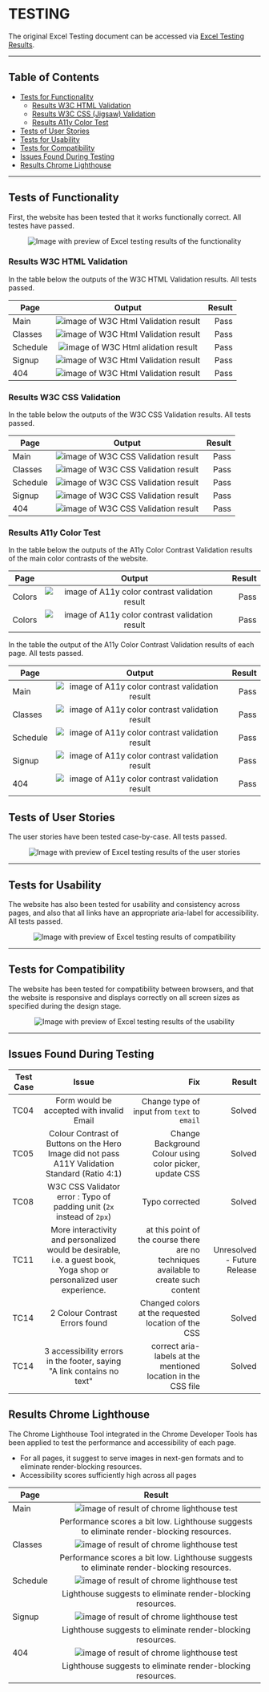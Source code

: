 # TESTING 
The original Excel Testing document can be accessed via [Excel Testing Results](/assets/testing/yoga-studio-test-results.csv).

-----

## Table of Contents 

- [Tests for Functionality ](#tests-of-functionality)
    - [Results W3C HTML Validation](#results-w3c-html-validation)
    - [Results W3C CSS (Jigsaw) Validation ](#results-w3c-css-validation)
    - [Results A11y Color Test](#results-a11y-color-test)
- [Tests of User Stories  ](#tests-of-user-stories)
- [Tests for Usability   ](#tests-for-usability)
- [Tests for Compatibility ](#tests-for-compatibility)
- [Issues Found During Testing ](#issues-found-during-testing)
- [Results Chrome Lighthouse ](#results-chrome-lighthouse)

-----

## Tests of Functionality 

First, the website has been tested that it works functionally correct. All testes have passed.

<p align="center">
<img src="assets/testing/summary-functional.png"
     alt="Image with preview of Excel testing results of the functionality"
     style="max-width:800px" >
</p>

### Results W3C HTML Validation

In the table below the outputs of the W3C HTML Validation results. All tests passed. 

| Page     | Output       | Result |
| -------- |:------------:| ------:|
| Main     | <img src="assets/testing/html-w3c-home.png" alt="image of W3C Html Validation result" >  | Pass   |
| Classes  |  <img src="assets/testing/html-w3c-classes.png" alt="image of W3C Html Validation result" >   | Pass   |
| Schedule |  <img src="assets/testing/html-w3c-schedule.png" alt="image of W3C Html alidation result" >  | Pass   |
| Signup   |  <img src="assets/testing/html-w3c-signup.png" alt="image of W3C Html Validation result" >  | Pass   |
| 404   |  <img src="assets/testing/html-w3c-404.png" alt="image of W3C Html Validation result" >  | Pass   |

### Results W3C CSS Validation

In the table below the outputs of the W3C CSS Validation results. All tests passed. 


| Page     | Output       | Result |
| -------- |:------------:| ------:|
| Main     | <img src="assets/testing/css-1.png" alt="image of W3C CSS Validation result" >  | Pass   |
| Classes  |  <img src="assets/testing/css-2.png" alt="image of W3C CSS Validation result" >   | Pass   |
| Schedule |  <img src="assets/testing/css-3.png" alt="image of W3C CSS Validation result" >  | Pass   |
| Signup   |  <img src="assets/testing/css-4.png" alt="image of W3C CSS Validation result" >  | Pass   |
| 404   |  <img src="assets/testing/css-404.png" alt="image of W3C CSS Validation result" >  | Pass   |

### Results A11y Color Test

In the table below the outputs of the A11y Color Contrast Validation results of the main color contrasts of the website.

| Page     | Output       | Result |
| -------- |:------------:| ------:|
| Colors   | <img src="assets/testing/colors-1.png" alt="image of A11y color contrast validation result" >  | Pass   |
| Colors  |  <img src="assets/testing/colors-2.png" alt="image of A11y color contrast validation result" >   | Pass   |


In the table the output of the A11y Color Contrast Validation results of each page. All tests passed. 

| Page     | Output       | Result |
| -------- |:------------:| ------:|
| Main   | <img src="assets/testing/color-test-home.png" alt="image of A11y color contrast validation result" >  | Pass   |
| Classes  |  <img src="assets/testing/color-test-classes.png" alt="image of A11y color contrast validation result" >   | Pass   |
| Schedule  |  <img src="assets/testing/color-test-schedule.png" alt="image of A11y color contrast validation result" >   | Pass   |
| Signup  |  <img src="assets/testing/color-test-signup.png" alt="image of A11y color contrast validation result" >   | Pass   |
| 404  |  <img src="assets/testing/color-test-404.png" alt="image of A11y color contrast validation result" >   | Pass   |

## Tests of User Stories 

The user stories have been tested case-by-case. All tests passed. 

<p align="center">
<img src="assets/testing/summary-user-stories.png"
     alt="Image with preview of Excel testing results of the user stories"
     style="max-width:800px" >
</p>

-----

## Tests for Usability 

The website has also been tested for usability and consistency across pages, and also that all links have an appropriate aria-label for accessibility. All tests passed. 

<p align="center">
<img src="assets/testing/summary-usability.png"
     alt="Image with preview of Excel testing results of compatibility"
     style="max-width:800px" >
</p>


-----

## Tests for Compatibility 

The website has been tested for compatibility between browsers, and that the website is responsive and displays correctly on all screen sizes as specified during the design stage. 

<p align="center">
<img src="assets/testing/summary-compatibility.png"
     alt="Image with preview of Excel testing results of the usability"
     style="max-width:800px" >
</p>

-----

## Issues Found During Testing 


| Test Case | Issue       | Fix |  Result |
| --------  |:------------:| ------:| ------:|
| TC04      |  Form would be accepted with invalid Email   | Change type of input from `text` to `email` |  Solved    |
| TC05      |  Colour Contrast of Buttons on the Hero Image did not pass A11Y Validation Standard (Ratio 4:1)  | Change Background Colour using color picker, update CSS  |  Solved    |
| TC08      |  W3C CSS Validator error : Typo of padding unit (`2x` instead of `2px`) | Typo corrected    |  Solved   |
| TC11      | More interactivity and personalized would be desirable, i.e. a guest book, Yoga shop or personalized user experience.  |  at this point of the course there are no techniques available to create such content   |  Unresolved - Future Release   |
| TC14     |  2 Colour Contrast Errors found | Changed colors at the requested location of the CSS   |  Solved   |
| TC14     |  3 accessibility errors in the footer, saying "A link contains no text" | correct aria-labels at the mentioned location in the CSS file   |  Solved   |

## Results Chrome Lighthouse 

The Chrome Lighthouse Tool integrated in the Chrome Developer Tools has been applied to test the performance and accessibility of each page. 

- For all pages, it suggest to serve images in next-gen formats and to eliminate render-blocking resources.
- Accessibility scores sufficiently high across all pages 


| Page     | Result       | 
| -------- |:------------:| 
| Main   | <img src="assets/testing/lighthouse-main.png" alt="image of result of chrome lighthouse test" >  | 
|        |  Performance scores a bit low. Lighthouse suggests to eliminate render-blocking resources. | 
| Classes   | <img src="assets/testing/lighthouse-classes.png" alt="image of result of chrome lighthouse test" >  | 
|        |  Performance scores a bit low. Lighthouse suggests to eliminate render-blocking resources.  | 
| Schedule   | <img src="assets/testing/lighthouse-schedule.png" alt="image of result of chrome lighthouse test" >  | 
|        |  Lighthouse suggests to eliminate render-blocking resources.  | 
| Signup   | <img src="assets/testing/lighthouse-signup.png" alt="image of result of chrome lighthouse test" >  | 
|        |  Lighthouse suggests to eliminate render-blocking resources.   | 
| 404   | <img src="assets/testing/lighthouse-404.png" alt="image of result of chrome lighthouse test" >  | 
|        |  Lighthouse suggests to eliminate render-blocking resources.    | 

